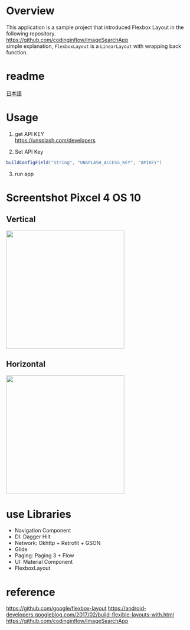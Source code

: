 # Overview
This application is a sample project that introduced Flexbox Layout in the following repository.<br>
https://github.com/codinginflow/ImageSearchApp<br>
simple explanation, `FlexboxLayout` is a `LinearLayout` with wrapping back function.<br>

# readme
[日本語](https://github.com/LeoAndo/ImageSearchApp/readme/README_jp.md)

# Usage

1. get API KEY<br>
https://unsplash.com/developers

2. Set API Key
```groovy
buildConfigField("String", "UNSPLASH_ACCESS_KEY", "APIKEY")
```
3. run app

# Screentshot Pixcel 4 OS 10

## Vertical
<img src="capture.gif" width=320 />

## Horizontal
<img src="https://user-images.githubusercontent.com/16476224/123540744-8529f200-d77b-11eb-9e54-168e18dda900.png" width=320 />

# use Libraries

- Navigation Component
- DI: Dagger Hilt
- Network: Okhttp + Retrofit + GSON
- Glide
- Paging: Paging 3 + Flow
- UI: Material Component
- FlexboxLayout


# reference
https://github.com/google/flexbox-layout
https://android-developers.googleblog.com/2017/02/build-flexible-layouts-with.html
https://github.com/codinginflow/ImageSearchApp
